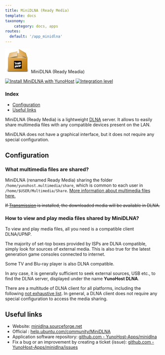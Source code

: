 ```yaml
---
title: MiniDLNA (Ready Media)
template: docs
taxonomy:
    category: docs, apps
routes:
  default: '/app_minidlna'
---
```


<img src="/images/yunohost_package.png" height="80px" alt="Package"> MiniDLNA (Ready Meadia)

[![Install MiniDLNA with YunoHost](https://install-app.yunohost.org/install-with-yunohost.png)](https://install-app.yunohost.org/?app=minidlna) [![Integration level](https://dash.yunohost.org/integration/minidlna.svg)](https://dash.yunohost.org/appci/app/minidlna)

### Index

- [Configuration](#configuration)
- [Useful links](#useful-links)

MiniDLNA (Ready Media) is a lightweight [DLNA](https://fr.wikipedia.org/wiki/Digital_Living_Network_Alliance) server.
It allows to easily share multimedia files with any compatible devices present on the LAN.

MiniDLNA does not have a graphical interface, but it does not require any special configuration.

## Configuration

### What multimedia files are shared?
MiniDLNA (renamed Ready Media) sharing the folder `/home/yunohost.multimedia/share`, which is common to each user in `/home/$USER/Multimedia/Share`.
[More information about multimedia files here.](https://github.com/YunoHost-Apps/yunohost.multimedia)

~~If [Transmission](https://github.com/Kloadut/transmission_ynh) is installed, the downloaded media will be available in DLNA.~~  

### How to view and play media files shared by MiniDLNA?
To view and play media files, all you need is a compatible client DLNA/UPNP.

The majority of set-top boxes provided by ISPs are DLNA compatible, simply look for sources of external media.
This is also true for the latest generation game consoles connected to internet.

Some TV and Blu-ray player is also DLNA compatible.

In any case, it is generally sufficient to seek external sources, USB etc., to find the DLNA server, displayed under the name **YunoHost DLNA**.

There are a multitude of DLNA client for all platforms, including the following [not exhaustive list](https://en.wikipedia.org/wiki/List_of_UPnP_AV_media_servers_and_clients#UPnP_AV_clients).
In general, a DLNA client does not require any special configuration to access the media sharing.

## Useful links

+ Website: [minidlna.sourceforge.net](http://minidlna.sourceforge.net)
+ Official : [help.ubuntu.com/community/MiniDLNA](https://help.ubuntu.com/community/MiniDLNA)
+ Application software repository: [github.com - YunoHost-Apps/minidlna](https://github.com/YunoHost-Apps/minidlna_ynh)
+ Fix a bug or an improvement by creating a ticket (issue): [github.com - YunoHost-Apps/minidlna/issues](https://github.com/YunoHost-Apps/minidlna_ynh/issues)
